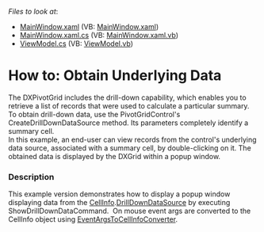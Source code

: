 <!-- default file list -->
*Files to look at*:

* [MainWindow.xaml](./CS/HowtoObtainUnderlyingData/MainWindow.xaml) (VB: [MainWindow.xaml](./VB/HowtoObtainUnderlyingData/MainWindow.xaml))
* [MainWindow.xaml.cs](./CS/HowtoObtainUnderlyingData/MainWindow.xaml.cs) (VB: [MainWindow.xaml.vb](./VB/HowtoObtainUnderlyingData/MainWindow.xaml.vb))
* [ViewModel.cs](./CS/HowtoObtainUnderlyingData/ViewModel.cs) (VB: [ViewModel.vb](./VB/HowtoObtainUnderlyingData/ViewModel.vb))
<!-- default file list end -->
# How to: Obtain Underlying Data


<p>The DXPivotGrid includes the drill-down capability, which enables you to retrieve a list of records that were used to calculate a particular summary. <br />
To obtain drill-down data, use the PivotGridControl's CreateDrillDownDataSource method. Its parameters completely identify a summary cell.<br />
In this example, an end-user can view records from the control's underlying data source, associated with a summary cell, by double-clicking on it. The obtained data is displayed by the DXGrid within a popup window.</p>


<h3>Description</h3>

This example version demonstrates how to display a popup window displaying data from the <a href="https://documentation.devexpress.com/WPF/DevExpress.Xpf.PivotGrid.CellInfo.class">CellInfo</a>.<a href="https://documentation.devexpress.com/WPF/DevExpress.Xpf.PivotGrid.CellInfo.DrillDownDataSource.property">DrillDownDataSource</a>&nbsp;by executing ShowDrillDownDataCommand. &nbsp;On mouse event args are converted to the CellInfo object using <a href="https://documentation.devexpress.com/WPF/DevExpress.Xpf.PivotGrid.EventArgsToCellInfoConverter.class">EventArgsToCellInfoConverter</a>.

<br/>



